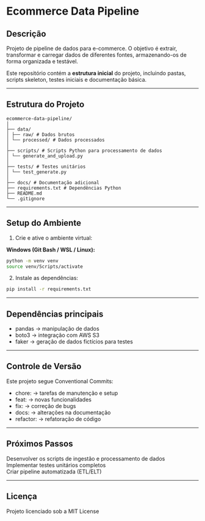 # Ecommerce Data Pipeline  

## Descrição  
Projeto de pipeline de dados para e-commerce. O objetivo é extrair, transformar e carregar dados de diferentes fontes, armazenando-os de forma organizada e testável.  

Este repositório contém a **estrutura inicial** do projeto, incluindo pastas, scripts skeleton, testes iniciais e documentação básica.  

---

## Estrutura do Projeto  
```
ecommerce-data-pipeline/
│
├── data/
│ ├── raw/ # Dados brutos
│ └── processed/ # Dados processados
│
├── scripts/ # Scripts Python para processamento de dados
│ └── generate_and_upload.py
│
├── tests/ # Testes unitários
│ └── test_generate.py
│
├── docs/ # Documentação adicional
├── requirements.txt # Dependências Python
├── README.md
└── .gitignore
```
---

## Setup do Ambiente  

1. Crie e ative o ambiente virtual:  

**Windows (Git Bash / WSL / Linux):**
```bash
python -m venv venv
source venv/Scripts/activate
```  

2. Instale as dependências:  
```bash
pip install -r requirements.txt
```  
---

## Dependências principais  

- pandas → manipulação de dados  
- boto3 → integração com AWS S3  
- faker → geração de dados fictícios para testes  

---

## Controle de Versão  

Este projeto segue Conventional Commits:  
- chore: → tarefas de manutenção e setup  
- feat: → novas funcionalidades  
- fix: → correção de bugs  
- docs: → alterações na documentação  
- refactor: → refatoração de código  

---

## Próximos Passos

Desenvolver os scripts de ingestão e processamento de dados  
Implementar testes unitários completos  
Criar pipeline automatizada (ETL/ELT)  

---

## Licença  

Projeto licenciado sob a MIT License